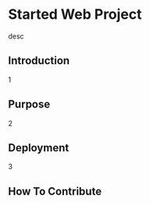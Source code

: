 # Started Web Project

desc

## Introduction

1

## Purpose

2

## Deployment

3

## How To Contribute
